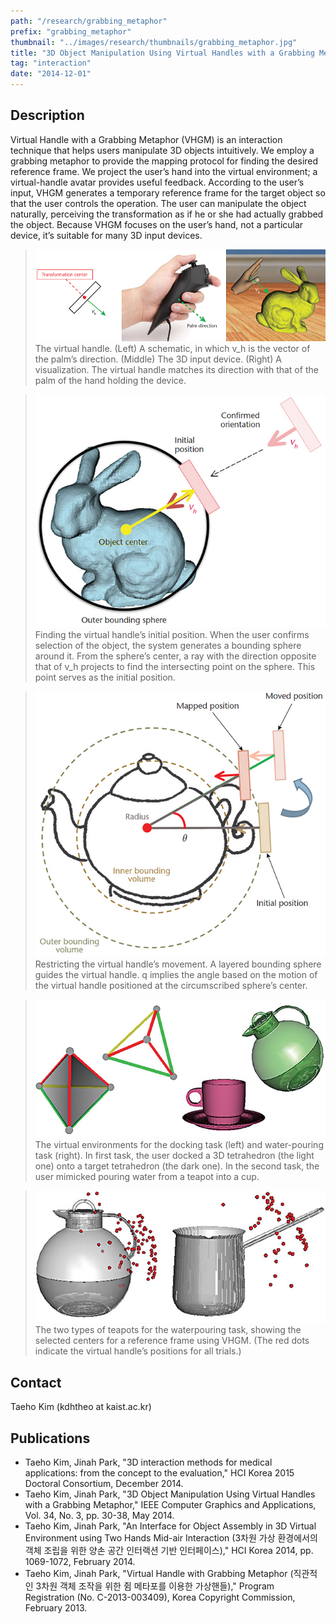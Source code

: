 ```yaml
---
path: "/research/grabbing_metaphor"
prefix: "grabbing_metaphor"
thumbnail: "../images/research/thumbnails/grabbing_metaphor.jpg"
title: "3D Object Manipulation Using Virtual Handles with a Grabbing Metaphor"
tag: "interaction"
date: "2014-12-01"
---
```


## Description

Virtual Handle with a Grabbing Metaphor (VHGM) is an interaction technique that helps users manipulate 3D objects intuitively. We employ a grabbing metaphor to provide the mapping protocol for finding the desired reference frame. We project the user’s hand into the virtual environment; a virtual-handle avatar provides useful feedback. According to the user’s input, VHGM generates a temporary reference frame for the target object so that the user controls the operation. The user can manipulate the object naturally, perceiving the transformation as if he or she had actually grabbed the object. Because VHGM focuses on the user’s hand, not a particular device, it’s suitable for many 3D input devices.

> ![virtual handle](../images/research/grabbing_metaphor/img1.jpg)
> The virtual handle. (Left) A schematic, in which v_h is the vector of the palm’s direction. (Middle) The 3D input device. (Right) A visualization. The virtual handle matches its direction with that of the palm of the hand holding the device.

> ![virtual handle](../images/research/grabbing_metaphor/img2.jpg)
> Finding the virtual handle’s initial position. When the user confirms selection of the object, the system generates a bounding sphere around it. From the sphere’s center, a ray with the direction opposite that of v_h projects to find the intersecting point on the sphere. This point serves as the initial position.

> ![Restricting](../images/research/grabbing_metaphor/img3.jpg)
> Restricting the virtual handle’s movement. A layered bounding sphere guides the virtual handle. q implies the angle based on the motion of the virtual handle positioned at the circumscribed sphere’s center.

> ![virtual environments](../images/research/grabbing_metaphor/img4.jpg)
> The virtual environments for the docking task (left) and water-pouring task (right). In first task, the user docked a 3D tetrahedron (the light one) onto a target tetrahedron (the dark one). In the second task, the user mimicked pouring water from a teapot into a cup.

> ![teapots](../images/research/grabbing_metaphor/img5.jpg)
> The two types of teapots for the waterpouring task, showing the selected centers for a reference frame using VHGM. (The red dots indicate the virtual handle’s positions for all trials.)

## Contact

Taeho Kim (kdhtheo at kaist.ac.kr)

## Publications

- Taeho Kim, Jinah Park, "3D interaction methods for medical applications: from the concept to the evaluation," HCI Korea 2015 Doctoral Consortium, December 2014.
- Taeho Kim, Jinah Park, "3D Object Manipulation Using Virtual Handles with a Grabbing Metaphor," IEEE Computer Graphics and Applications, Vol. 34, No. 3, pp. 30-38, May 2014.
- Taeho Kim, Jinah Park, "An Interface for Object Assembly in 3D Virtual Environment using Two Hands Mid-air Interaction (3차원 가상 환경에서의 객체 조립을 위한 양손 공간 인터랙션 기반 인터페이스)," HCI Korea 2014, pp. 1069-1072, February 2014.
- Taeho Kim, Jinah Park, "Virtual Handle with Grabbing Metaphor (직관적인 3차원 객체 조작을 위한 쥠 메타포를 이용한 가상핸들)," Program Registration (No. C-2013-003409), Korea Copyright Commission, February 2013.